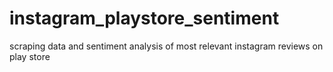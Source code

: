 # instagram_playstore_sentiment
scraping data and sentiment analysis of most relevant instagram reviews on play store
